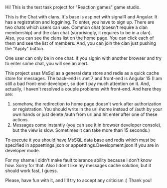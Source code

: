 Hi!
This is the test task project for "Reaction games" game studio.

This is the Chat with clans. It's base is asp.net with signalR and Angular.
It has a registration and loggining. To enter, you have to sign up. 
There are two chats which users can use. Common chat (doesn't require a clan membership) and the clan chat (surprisingly, it requires to be in a clan).
Also, you can see the clans list on the home page. You can click each of them and see the list of members.
And, you can join the clan just pushing the "Apply" button.

One user can only be in one chat. If you signin with another browser and try to enter some chat, you will see an alert.

This project uses MsSql as a general data store and redis as a quick cache store for messages.
The back-end is .net 7 and front-end is Angular 15 (I am still a bad front-end-developer, so don't pay much attention on it. 
And, actually, I haven't resolved a couple problems with front-end. And here they are: 
1. somehow, the redirection to home page doesn't work after authorization or registration. You should write in the url /home instead of /auth by your own hands or just delete /auth from url and hit enter after one of these actions.
2. Messages come instantly (you can see it in browser developer console), but the view is slow. Sometimes it can take more than 15 seconds.)

To execute it you should have MsSQL data base and redis which must be specified in appsettings.json or appsettings.Development.json if you are in developer mode.

For my shame I didn't make fault tolerance ability because I don't know how. Sorry for that.
Also I don't like my messages cache solution, but it should work fast, I guess.

Please, have fun with it, and I'll try to accept any criticism :)
Thank you!

